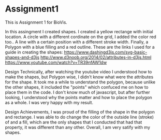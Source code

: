 # Assignment1
This is Assignment 1 for BioVis. 

In this assingment I created shapes. I created a yellow rectange with initial location. A circle with a different cordinate on the grid, I added the color red too.. A line with a certain position with a different stroke width. Finally, a Polygon with a blue filling and a red outline. 
These are the links I used for a guide in creating the shapes:
https://www.dashingd3js.com/svg-basic-shapes-and-d3js
http://www.d3noob.org/2014/02/attributes-in-d3js.html
https://www.youtube.com/watch?v=TR39nfAW1dw

Design Technically, after watching the youtube video I understood how to make the shapes, but Polygon wise, I didn't know what were the attributes for the shape. It took me a while to understand the polygon, because unlike the other shapes, it included the "points" which confuced me on how to place them in the code. I don't know much of javascript, but after further looking, I understood why the points matter and how to place the polygon as a whole. I was very happy with my result.

Design Achievements, I was proud of the filling of the shape in the polygon and rectange. I was able to do change the color of the outside line (stroke) of and a fill, which are the only shapes that I conducted that had that property, it was different than any other. Overall, I am very satify with my shapes.





